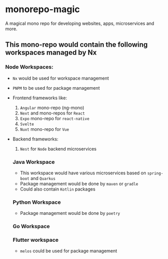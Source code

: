 # monorepo-magic
A magical mono repo for developing websites, apps, microservices and more.

## This mono-repo would contain the following workspaces managed by Nx

### Node Workspaces:
- ``Nx`` would be used for workspace management
- ``PNPM`` to be used for package management
- Frontend frameworks like:
    1. ``Angular`` mono-repo (ng-mono)
    2. ``Next`` and  mono-repos for ``React``
    3. ``Expo`` mono-repo for `react-native`
    4. ``Svelte``
    5. ``Nuxt`` mono-repo for ``Vue``

- Backend frameworks:
    1. ``Nest`` for ``Node`` backend microservices

    ### Java Workspace
    - This workspace would have various microservices based on ``spring-boot`` and ``Quarkus``
    - Package management would be done by ``maven`` or ``gradle``
    - Could also contain ``Kotlin`` packages

    ### Python Workspace
    - Package management would be done by ``poetry``

    ### Go Workspace

    ### Flutter workspace
    - ``melos`` could be used for package management